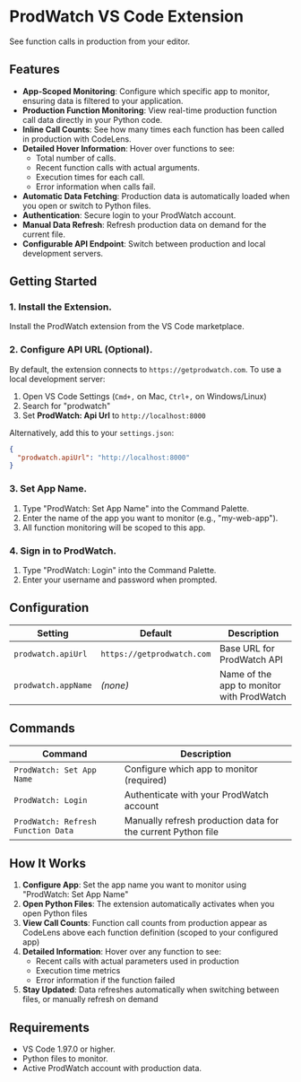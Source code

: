 # ProdWatch VS Code Extension

See function calls in production from your editor.

## Features

- **App-Scoped Monitoring**: Configure which specific app to monitor, ensuring data is filtered to your application.
- **Production Function Monitoring**: View real-time production function call data directly in your Python code.
- **Inline Call Counts**: See how many times each function has been called in production with CodeLens.
- **Detailed Hover Information**: Hover over functions to see:
  - Total number of calls.
  - Recent function calls with actual arguments.
  - Execution times for each call.
  - Error information when calls fail.
- **Automatic Data Fetching**: Production data is automatically loaded when you open or switch to Python files.
- **Authentication**: Secure login to your ProdWatch account.
- **Manual Data Refresh**: Refresh production data on demand for the current file.
- **Configurable API Endpoint**: Switch between production and local development servers.

## Getting Started

### 1. Install the Extension.

Install the ProdWatch extension from the VS Code marketplace.

### 2. Configure API URL (Optional).

By default, the extension connects to `https://getprodwatch.com`. To use a local development server:

1. Open VS Code Settings (`Cmd+,` on Mac, `Ctrl+,` on Windows/Linux)
2. Search for "prodwatch"
3. Set **ProdWatch: Api Url** to `http://localhost:8000`

Alternatively, add this to your `settings.json`:

```json
{
  "prodwatch.apiUrl": "http://localhost:8000"
}
```

### 3. Set App Name.

1. Type "ProdWatch: Set App Name" into the Command Palette.
2. Enter the name of the app you want to monitor (e.g., "my-web-app").
3. All function monitoring will be scoped to this app.

### 4. Sign in to ProdWatch.

1. Type "ProdWatch: Login" into the Command Palette.
2. Enter your username and password when prompted.

## Configuration

| Setting | Default | Description |
|---------|---------|-------------|
| `prodwatch.apiUrl` | `https://getprodwatch.com` | Base URL for ProdWatch API |
| `prodwatch.appName` | _(none)_ | Name of the app to monitor with ProdWatch |

## Commands

| Command | Description |
|---------|-------------|
| `ProdWatch: Set App Name` | Configure which app to monitor (required) |
| `ProdWatch: Login` | Authenticate with your ProdWatch account |
| `ProdWatch: Refresh Function Data` | Manually refresh production data for the current Python file |

## How It Works

1. **Configure App**: Set the app name you want to monitor using "ProdWatch: Set App Name"
2. **Open Python Files**: The extension automatically activates when you open Python files
3. **View Call Counts**: Function call counts from production appear as CodeLens above each function definition (scoped to your configured app)
4. **Detailed Information**: Hover over any function to see:
   - Recent calls with actual parameters used in production
   - Execution time metrics
   - Error information if the function failed
5. **Stay Updated**: Data refreshes automatically when switching between files, or manually refresh on demand

## Requirements

- VS Code 1.97.0 or higher.
- Python files to monitor.
- Active ProdWatch account with production data.

